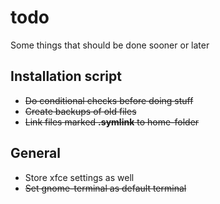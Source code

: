 # todo

Some things that should be done sooner or later

## Installation script
* ~~Do conditional checks before doing stuff~~
* ~~Create backups of old files~~
* ~~Link files marked **.symlink** to home-folder~~

## General
* Store xfce settings as well
* ~~Set gnome-terminal as default terminal~~
